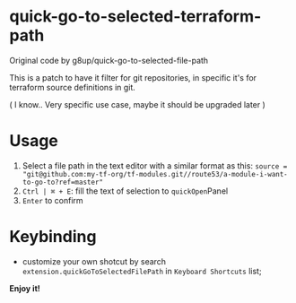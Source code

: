 # quick-go-to-selected-terraform-path
Original code by g8up/quick-go-to-selected-file-path

This is a patch to have it filter for git repositories, in specific it's for terraform source definitions in git.

( I know.. Very specific use case, maybe it should be upgraded later )

# Usage
1. Select a file path in the text editor with a similar format as this: 
`source = "git@github.com:my-tf-org/tf-modules.git//route53/a-module-i-want-to-go-to?ref=master"`
2. `Ctrl | ⌘ + E`: fill the text of selection to `quickOpen`Panel
3. `Enter` to confirm

# Keybinding
- customize your own shotcut by search `extension.quickGoToSelectedFilePath` in `Keyboard Shortcuts` list;

**Enjoy it!**
